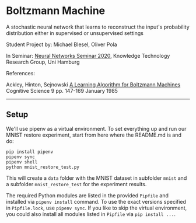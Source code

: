 # Boltzmann Machine
A stochastic neural network that learns to reconstruct the input's probability distribution either in supervised or unsupervised settings

Student Project by: Michael Blesel, Oliver Pola

In Seminar: [Neural Networks Seminar 2020](https://www.inf.uni-hamburg.de/en/inst/ab/wtm/teaching.html), Knowledge Technology Research Group, Uni Hamburg

References:

Ackley, Hinton, Sejnowski
[A Learning Algorithm for Boltzmann Machines](https://onlinelibrary.wiley.com/doi/abs/10.1207/s15516709cog0901_7)
Cognitive Science 9
pp. 147-169
January 1985

---

## Setup
We'll use pipenv as a virtual environment. To set everything up and run our MNIST restore experiment, start from here where the README.md is and do:

```
pip install pipenv
pipenv sync
pipenv shell
python mnist_restore_test.py
```

This will create a `data` folder with the MNIST dataset in subfolder `mnist` and a subfolder `mnist_restore_test` for the experiment results.

The required Python modules are listed in the provided `Pipfile` and installed via `pipenv install` command. To use the exact versions specified in `Pipfile.lock`, use `pipenv sync`. If you like to skip the virtual environment, you could also install all modules listed in  `Pipfile` via `pip install ...`.
